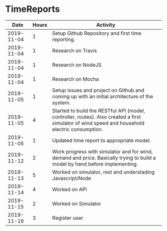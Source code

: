 # TimeReports
| Date  |      Hours    | Activity                                       |
| ----------- | ------- |------------------------------------------------|
| 2019-11-04  | 1       | Setup Github Repository and first time reporting. |
| 2019-11-04  | 1       | Research on Travis |
| 2019-11-04  | 1       | Research on NodeJS |
| 2019-11-04  | 1       | Research on Mocha |
| 2019-11-05  | 1       | Setup issues and project on Github and coming up with an initial architecture of the system. |
| 2019-11-05  | 4       | Started to build the RESTful API (model, controller, routes). Also created a first simulator of wind speed and household electric consumption. |
| 2019-11-05  | 1       | Updated time report to appropriate model. |
| 2019-11-12  | 2       | Work progress with simulator and for wind, demand and price. Basically trying to build a model by hand before implementing. |
| 2019-11-13  | 5       | Worked on simulator, rest and understading Javascript/Node |
| 2019-11-14  | 4       | Worked on API |
| 2019-11-15  | 2       | Worked on Simulator |
| 2019-11-16  | 3       | Register user |
